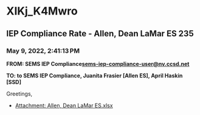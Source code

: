 # XIKj_K4Mwro
## IEP Compliance Rate - Allen, Dean LaMar ES 235
### May 9, 2022, 2:41:13 PM
**FROM: SEMS IEP Compliance<sems-iep-compliance-user@nv.ccsd.net>**

**TO: to SEMS IEP Compliance, Juanita Frasier [Allen ES], April Haskin [SSD]**


Greetings,  





* [Attachment: Allen, Dean LaMar ES.xlsx](XIKj_K4Mwro-attachment-1.xlsx)
